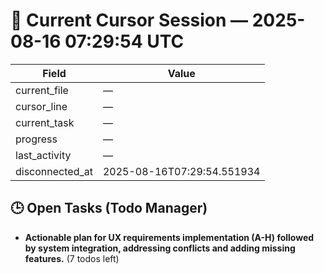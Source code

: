 # 📝 Current Cursor Session — 2025-08-16 07:29:54 UTC

| Field | Value |
|-------|-------|
| current_file | — |
| cursor_line | — |
| current_task | — |
| progress | — |
| last_activity | — |
| disconnected_at | 2025-08-16T07:29:54.551934 |

## 🕒 Open Tasks (Todo Manager)
- **Actionable plan for UX requirements implementation (A-H) followed by system integration, addressing conflicts and adding missing features.** (7 todos left)
